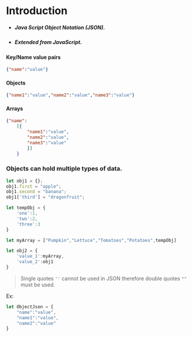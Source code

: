 # Introduction

- ##### Java Script Object Notation (JSON).
- ##### Extended from JavaScript.

#### Key/Name value pairs

```json
{"name":"value"}
```

#### Objects
```json
{"name1":"value","name2":"value","name3":"value"}
```

#### Arrays
```json
{"name":
    [{
        "name1":"value", 
        "name2":"value", 
        "name3":"value"
        }]
    }
```

### Objects can hold multiple types of data.

```javascript
let obj1 = {};
obj1.first = "apple";
obj1.second = "banana";
obj1['third'] = "dragonfruit";

let tempObj = {
    'one':1,
    'two':2,
    'three':3
}

let myArray = ["Pumpkin","Lettuce","Tomatoes","Potatoes",tempObj]

let obj2 = {
    'value_1':myArray,
    'value_2':obj1
}
```

> Single quotes `''` cannot be used in JSON therefore double quotes `""` must be used.

Ex: 
```javascript
let ObjectJson = {
    "name":"value",
    "name1":"value",
    "name2":"value"
}
```